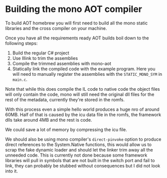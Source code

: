 # Building the mono AOT compiler

To build AOT homebrew you will first need to build all the mono static libraries and the cross compiler on your machine.

Once you have all the requirements ready AOT builds boil down to the following steps:

1) Build the regular C# project
2) Use Illink to trim the assemblies
3) Compile the trimmed assemblies with mono-aot
4) Statically link the compiled code with the example program. Here you will need to manually register the assemblies with the `STATIC_MONO_SYM` in `main.c`.

Note that while this does compile the IL code to native code the object files will only contain the code, mono will still need the original dll files for the rest of the metadata, currently they're stored in the romfs. 

With this process even a simple hello world produces a huge nro of around 60MB. Half of that is caused by the icu data file in the romfs, the framework dlls take around 4MB and the rest is code.

We could save a lot of memory by compressing the icu file. 

We should also be using mono compiler's `direct-pinvoke` option to produce direct references to the System.Native functions, this would allow us to scrap the fake dynamic loader and should let the linker trim away all the unneeded code. This is currently not done because some framework libraries will pull in symbols that are not built in the switch port and fail to link, they can probably be stubbed without consequences but I did not look into it.